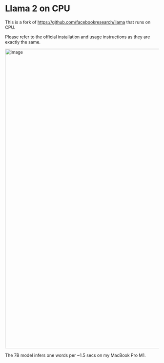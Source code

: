 # Llama 2 on CPU

This is a fork of https://github.com/facebookresearch/llama that runs on CPU.

Please refer to the official installation and usage instructions as they are exactly the same.

<img width="978" alt="image" src="https://github.com/krychu/llama/assets/947457/8a7bd5c8-1d45-4835-8463-64e12486d0e9">

The 7B model infers one words per ~1.5 secs on my MacBook Pro M1.
